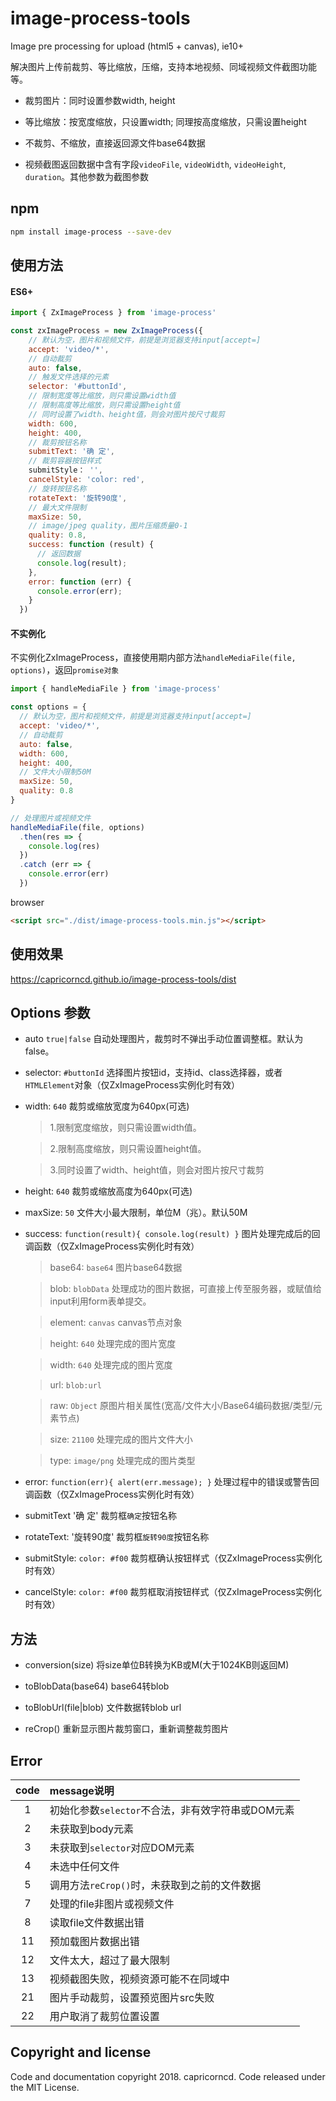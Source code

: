 # image-process-tools

Image pre processing for upload (html5 + canvas), ie10+

解决图片上传前裁剪、等比缩放，压缩，支持本地视频、同域视频文件截图功能等。

* 裁剪图片：同时设置参数width, height

* 等比缩放：按宽度缩放，只设置width; 同理按高度缩放，只需设置height

* 不裁剪、不缩放，直接返回源文件base64数据

* 视频截图返回数据中含有字段`videoFile`, `videoWidth`, `videoHeight`, `duration`。其他参数为截图参数

## npm

```bash
npm install image-process --save-dev
```

## 使用方法

#### ES6+

```javascript
import { ZxImageProcess } from 'image-process'

const zxImageProcess = new ZxImageProcess({
    // 默认为空，图片和视频文件，前提是浏览器支持input[accept=]
    accept: 'video/*',
    // 自动裁剪
    auto: false,
    // 触发文件选择的元素
    selector: '#buttonId',
    // 限制宽度等比缩放，则只需设置width值
    // 限制高度等比缩放，则只需设置height值
    // 同时设置了width、height值，则会对图片按尺寸裁剪
    width: 600,
    height: 400,
    // 裁剪按钮名称
    submitText: '确 定',
    // 裁剪容器按钮样式
    submitStyle： '',
    cancelStyle: 'color: red',
    // 旋转按钮名称
    rotateText: '旋转90度',
    // 最大文件限制
    maxSize: 50,
    // image/jpeg quality，图片压缩质量0-1
    quality: 0.8,
    success: function (result) {
      // 返回数据
      console.log(result);
    },
    error: function (err) {
      console.error(err);
    }
  })
```

#### 不实例化

不实例化ZxImageProcess，直接使用期内部方法`handleMediaFile(file, options)`，返回`promise对象`

```javascript
import { handleMediaFile } from 'image-process'

const options = {
  // 默认为空，图片和视频文件，前提是浏览器支持input[accept=]
  accept: 'video/*',
  // 自动裁剪
  auto: false,
  width: 600,
  height: 400,
  // 文件大小限制50M
  maxSize: 50,
  quality: 0.8
}

// 处理图片或视频文件
handleMediaFile(file, options)
  .then(res => {
    console.log(res)
  })
  .catch (err => {
    console.error(err)
  })
```

browser

```html
<script src="./dist/image-process-tools.min.js"></script>
```

## 使用效果

https://capricorncd.github.io/image-process-tools/dist

## Options 参数

* auto `true|false` 自动处理图片，裁剪时不弹出手动位置调整框。默认为false。

* selector: `#buttonId` 选择图片按钮id，支持id、class选择器，或者`HTMLElement`对象（仅ZxImageProcess实例化时有效）

* width: `640` 裁剪或缩放宽度为640px(可选)

  > 1.限制宽度缩放，则只需设置width值。

  > 2.限制高度缩放，则只需设置height值。

  > 3.同时设置了width、height值，则会对图片按尺寸裁剪

* height: `640` 裁剪或缩放高度为640px(可选)

* maxSize: `50` 文件大小最大限制，单位M（兆）。默认50M

* success: `function(result){ console.log(result) }` 图片处理完成后的回调函数（仅ZxImageProcess实例化时有效）

  > base64: `base64` 图片base64数据

  > blob: `blobData`  处理成功的图片数据，可直接上传至服务器，或赋值给input利用form表单提交。

  > element: `canvas` canvas节点对象

  > height: `640`  处理完成的图片宽度

  > width: `640` 处理完成的图片宽度

  > url: `blob:url`

  > raw: `Object` 原图片相关属性(宽高/文件大小/Base64编码数据/类型/元素节点)

  > size: `21100` 处理完成的图片文件大小

  > type: `image/png`  处理完成的图片类型

* error: `function(err){ alert(err.message); }` 处理过程中的错误或警告回调函数（仅ZxImageProcess实例化时有效）

* submitText '确 定' 裁剪框`确定`按钮名称

* rotateText: '旋转90度' 裁剪框`旋转90度`按钮名称

* submitStyle: `color: #f00` 裁剪框确认按钮样式（仅ZxImageProcess实例化时有效）

* cancelStyle: `color: #f00` 裁剪框取消按钮样式（仅ZxImageProcess实例化时有效）

## 方法

- conversion(size) 将size单位B转换为KB或M(大于1024KB则返回M)

- toBlobData(base64) base64转blob

- toBlobUrl(file|blob) 文件数据转blob url

- reCrop() 重新显示图片裁剪窗口，重新调整裁剪图片

## Error

|code|message说明|
|:--:|:--|
|1|初始化参数`selector`不合法，非有效字符串或DOM元素|
|2|未获取到body元素|
|3|未获取到`selector`对应DOM元素|
|4|未选中任何文件|
|5|调用方法`reCrop()`时，未获取到之前的文件数据|
|7|处理的file非图片或视频文件|
|8|读取file文件数据出错|
|11|预加载图片数据出错|
|12|文件太大，超过了最大限制|
|13|视频截图失败，视频资源可能不在同域中|
|21|图片手动裁剪，设置预览图片src失败|
|22|用户取消了裁剪位置设置|

## Copyright and license

Code and documentation copyright 2018. capricorncd. Code released under the MIT License.
